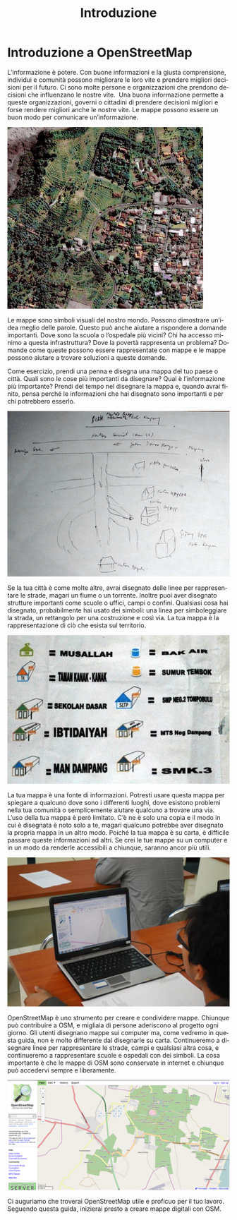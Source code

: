 ﻿---
layout: doc
title: Introduzione
permalink: /it/beginner/introduction/
lang: it
category: beginner
---

Introduzione a OpenStreetMap
============================

L’informazione è potere. Con buone informazioni e la giusta
comprensione, individui e comunità possono migliorare le loro vite e
prendere migliori decisioni per il futuro. Ci sono molte persone e
organizzazioni che prendono decisioni che influenzano le nostre vite.
 Una buona informazione permette a queste organizzazioni, governi o
cittadini di prendere decisioni migliori e forse rendere migliori anche
le nostre vite. Le mappe possono essere un buon modo per comunicare un’informazione.

![Un villaggio in Indonesia][]

Le mappe sono simboli visuali del nostro mondo. Possono dimostrare un’idea
meglio delle parole. Questo può anche aiutare a rispondere a domande
importanti. Dove sono la scuola o l’ospedale più vicini? Chi ha accesso
minimo a questa infrastruttura? Dove la povertà rappresenta un problema?
Domande come queste possono essere rappresentate con mappe e le mappe
possono aiutare a trovare soluzioni a queste domande.

Come esercizio, prendi una penna e disegna una mappa del tuo paese o
città. Quali sono le cose più importanti da disegnare? Qual è
l’informazione più importante? Prendi del tempo nel disegnare la mappa
e, quando avrai finito, pensa perché le informazioni che hai disegnato
sono importanti e per chi potrebbero esserlo.

![Esempio di mappa disegnata a mano][]

Se la tua città è come molte altre, avrai disegnato delle linee per
rappresentare le strade, magari un fiume o un torrente. Inoltre puoi
aver disegnato strutture importanti come scuole o uffici, campi o
confini. Qualsiasi cosa hai disegnato, probabilmente hai usato dei
simboli: una linea per simboleggiare la strada, un rettangolo per una
costruzione e così via. La tua mappa è la rappresentazione di ciò che
esista sul territorio.

![Esempi di simboli][]

La tua mappa è una fonte di informazioni. Potresti usare questa mappa
per spiegare a qualcuno dove sono i differenti luoghi, dove esistono
problemi nella tua comunità o semplicemente aiutare qualcuno a trovare
una via. L’uso della tua mappa è però limitato. C’è ne è solo una copia
e il modo in cui è disegnata è noto solo a te, magari qualcuno potrebbe
aver disegnato la propria mappa in un altro modo. Poiché la tua mappa è
su carta, è difficile passare queste informazioni ad altri. Se crei le
tue mappe su un computer e in un modo da renderle accessibili a
chiunque, saranno ancor più utili.

![Mappe su computer][]

OpenStreetMap è uno strumento per creare e condividere mappe. Chiunque
può contribuire a OSM, e migliaia di persone aderiscono al progetto ogni
giorno. Gli utenti disegnano mappe sui computer ma, come vedremo in
questa guida, non è molto differente dal disegnarle su carta.
Continueremo a disegnare linee per rappresentare le strade, campi e
qualsiasi altra cosa, e continueremo a rappresentare scuole e ospedali
con dei simboli. La cosa importante è che le mappe di OSM sono
conservate in internet e chiunque può accedervi sempre e liberamente.

![Mappe digitali con OpenStreetMap][]

Ci auguriamo che troverai OpenStreetMap utile e proficuo per il tuo
lavoro. Seguendo questa guida, inizierai presto a creare mappe digitali
con OSM.


[Un villaggio in Indonesia]: /images/en/beginner/01_introduction/en_beg_01_introduction_image00_village-in-indonesia.png
[Esempio di mappa disegnata a mano]: /images/en/beginner/01_introduction/en_beg_01_introduction_image01_hand-drawn-map.png
[Esempi di simboli]: /images/en/beginner/01_introduction/en_beg_01_introduction_image02_examples-of-symbols.png
[Mappe su computer]: /images/en/beginner/01_introduction/en_beg_01_introduction_image03_mapping-on-computer.png
[Mappe digitali con OpenStreetMap]: /images/en/beginner/01_introduction/en_beg_01_introduction_image04_digital-maps-with-osm.png
